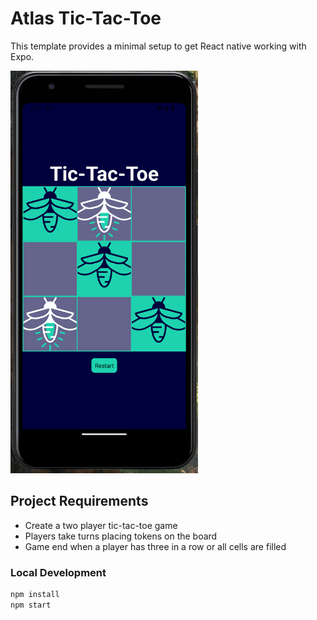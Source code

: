 # Atlas Tic-Tac-Toe

This template provides a minimal setup to get React native working with Expo.

<img src="Screenshot.png" width="300">

## Project Requirements

- Create a two player tic-tac-toe game
- Players take turns placing tokens on the board
- Game end when a player has three in a row or all cells are filled

### Local Development

```bash
npm install
npm start
```
